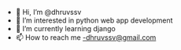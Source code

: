 - 👋 Hi, I’m @dhruvssv
- 👀 I’m interested in python web app development
- 🌱 I’m currently learning django
- 📫 How to reach me -dhruvssv@gmail.com

<!---
dhruvssv/dhruvssv is a ✨ special ✨ repository because its `README.md` (this file) appears on your GitHub profile.
You can click the Preview link to take a look at your changes.
--->
